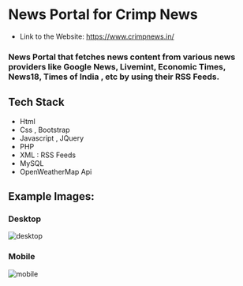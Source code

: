 # News Portal for Crimp News
* Link to the Website: https://www.crimpnews.in/
### News Portal that fetches news content from various news providers like Google News, Livemint, Economic Times, News18, Times of India , etc by using their RSS Feeds.

## Tech Stack
* Html
* Css , Bootstrap
* Javascript , JQuery
* PHP
* XML : RSS Feeds
* MySQL
* OpenWeatherMap Api

## Example Images:

### Desktop
![desktop](https://raw.githubusercontent.com/hrithikkothari1234/CrimpNewsPortal/master/images-readme/desktop_view.png)
### Mobile
![mobile](https://raw.githubusercontent.com/hrithikkothari1234/CrimpNewsPortal/master/images-readme/mobile_view.png=100x100)